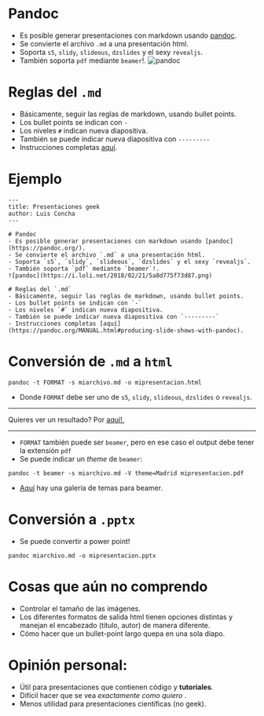 
# Pandoc
- Es posible generar presentaciones con markdown usando [pandoc](https://pandoc.org/).
- Se convierte el archivo `.md` a una presentación html.
- Soporta `s5`, `slidy`, `slideous`, `dzslides` y el sexy `revealjs`.
- También soporta `pdf` mediante `beamer`!.
![pandoc](https://i.loli.net/2018/02/21/5a8d775f73d87.png)


# Reglas del `.md`
- Básicamente, seguir las reglas de markdown, usando bullet points.
- Los bullet points se indican con `-`
- Los niveles `#` indican nueva diapositiva.
- También se puede indicar nueva diapositiva con `---------`
- Instrucciones completas [aquí](https://pandoc.org/MANUAL.html#producing-slide-shows-with-pandoc).

# Ejemplo
```
---
title: Presentaciones geek
author: Luis Concha
---

# Pandoc
- Es posible generar presentaciones con markdown usando [pandoc](https://pandoc.org/).
- Se convierte el archivo `.md` a una presentación html.
- Soporta `s5`, `slidy`, `slideous`, `dzslides` y el sexy `revealjs`.
- También soporta `pdf` mediante `beamer`!.
![pandoc](https://i.loli.net/2018/02/21/5a8d775f73d87.png)

# Reglas del `.md`
- Básicamente, seguir las reglas de markdown, usando bullet points.
- Los bullet points se indican con `-`
- Los niveles `#` indican nueva diapositiva.
- También se puede indicar nueva diapositiva con `---------`
- Instrucciones completas [aquí](https://pandoc.org/MANUAL.html#producing-slide-shows-with-pandoc).
```

# Conversión de `.md` a `html`
```
pandoc -t FORMAT -s miarchivo.md -o mipresentacion.html
```

- Donde `FORMAT` debe ser uno de `s5`, `slidy`, `slideous`, `dzslides` o `revealjs`.

-------
Quieres ver un resultado?
Por [aquí!.](https://github.com/c13inb/c13inb.github.io/blob/master/presentaciones_geek.html)

-------

- `FORMAT` también puede ser `beamer`, pero en ese caso el output debe tener la extensión `pdf`
- Se puede indicar un _theme_ de `beamer`:
```
pandoc -t beamer -s miarchivo.md -V theme=Madrid mipresentacion.pdf
```
- [Aquí](https://hartwork.org/beamer-theme-matrix/) hay una galería de temas para beamer.


# Conversión a `.pptx`
- Se puede convertir a power point!
```
pandoc miarchivo.md -o mipresentacion.pptx
```


# Cosas que aún no comprendo
- Controlar el tamaño de las imágenes.
- Los diferentes formatos de salida html tienen opciones distintas y manejan el encabezado (título, autor) de manera diferente.
- Cómo hacer que un bullet-point largo quepa en una sola diapo.

# Opinión personal:
- Útil para presentaciones que contienen código y **tutoriales**.
- Difícil hacer que se vea _exactamente como quiero_ .
- Menos utilidad para presentaciones científicas (no geek).
